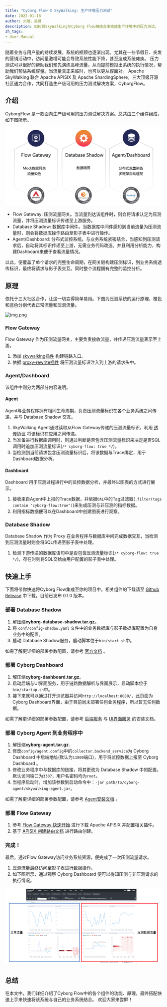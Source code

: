 ```yaml
---
title: "Cyborg Flow X SkyWalking: 生产环境压力测试"
date: 2022-01-18
author: 刘晗，吴晟
description: 如何将SkyWalking与Cyborg Flow相结合来完成生产环境中的压力测试。
zh_tags:
- User Manual
---
```


随着业务与用户量的持续发展，系统的瓶颈也逐渐出现。尤其在一些节假日、突发的营销活动中，访问量激增可能会导致系统性能下降，甚至造成系统瘫痪。
压力测试可以很好的帮助我们预先演练高峰流量，从而提前模拟出系统的执行情况，帮助我们预估系统容量。当流量真正来临时，也可以更从容面对。
Apache SkyWalking 联合 Apache APISIX 及 Apache ShardingSphere，三大顶级开源社区通力合作，共同打造生产级可用的压力测试解决方案，CyborgFlow。

## 介绍

CyborgFlow 是一款面向生产级可用的压力测试解决方案。总共由三个组件组成，如下图所示。

![components](components.png)

* Flow Gateway: 压测流量网关。当流量到达该组件时，则会将请求认定为压测流量，并将压测流量标识传递至上游服务。
* Database Shadow: 数据库中间件。当数据库中间件感知到当前流量为压测流量时，则会将数据库操作路由至影子表中进行操作。
* Agent/Dashboard: 分布式监控系统。与业务系统紧密结合，当感知到压测请求后，自动将其标识传递至上游，无需业务代码改造。并且利用分析能力，构建Dashboard来便于查看流量情况。

以此，便覆盖了单个请求的完整生命周期，在网关层构建压测标识，到业务系统透传标识，最终将请求与影子表交互。同时整个流程拥有完整的监控分析。

## 原理

依托于三大社区合作，让这一切变得简单易用。下图为压测系统的运行原理，橙色和蓝色分别代表正常流量和压测流量。

![img.png](img.png)

### Flow Gateway

Flow Gateway 作为压测流量网关，主要负责接收流量，并传递压测流量表示至上游。

1. 添加 [skywalking插件](https://github.com/apache/apisix/blob/master/docs/en/latest/plugins/skywalking.md) 构建链路入口。
2. 依据 [proxy-rewrite插件](https://github.com/apache/apisix/blob/master/docs/en/latest/plugins/proxy-rewrite.md) 将压测流量标识注入到上游的请求头中。

### Agent/Dashboard

该组件中则分为两部分内容说明。

#### Agent

Agent与业务程序拥有相同生命周期，负责压测流量标识在各个业务系统之间传递，并与 Database Shadow 交互。

1. SkyWalking Agent通过读取从Flow Gateway传递的压测流量标识，利用 [透传协议](https://skywalking.apache.org/docs/main/latest/en/protocols/skywalking-cross-process-correlation-headers-protocol-v1/) 将该标识在应用之间传递。
2. 当准备进行数据库调用时，则通过判断是否包含压测流量标识来决定是否SQL调用时追加压测流量标识(`/* cyborg-flow: true */`)。
3. 当检测到当前请求包含压测流量标识后，将该数据与Trace绑定，用于Dashboard数据分析。

#### Dashboard

Dashboard 用于压测过程进行中的监控数据分析，并最终以图表的方式进行展示。

1. 接收来自Agent中上报的Trace数据，并依据`OAL`中的Tag过滤器(`.filter(tags contain "cyborg-flow:true")`)来生成压测与非压测的指标数据。
2. 利用指标数据便可以在Dashboard中创建图表进行观察。

### Database Shadow

Database Shadow 作为 Proxy 在业务程序与数据库中间完成数据交互，当检测到压测流量时则会将SQL传递至影子表中处理。

1. 检测下游传递的数据库语句中是否包含压测流量标识(`/* cyborg-flow: true */`)，存在时则将SQL交给由用户配置的影子表中处理。

## 快速上手

下面将带你快速将Cyborg Flow集成至你的项目中。相关组件的下载请至 [Github Release](https://github.com/SphereEx/CyborgFlow/releases/tag/v0.1.0) 中下载，目前已发布 0.1.0 版本。

### 部署 Database Shadow

1. 解压缩**cyborg-database-shadow.tar.gz**。
2. 将 `conf/config-shadow.yaml` 文件中的业务数据库与影子数据库配置为自身业务中的配置。
3. 启动 Database Shadow服务，启动脚本位于`bin/start.sh`中。

如需了解更详细的部署参数配置，请参考 [官方文档](https://github.com/SphereEx/CyborgFlow/blob/main/cyborg-database-shadow/README_ZH.md#%E5%BF%AB%E9%80%9F%E5%BC%80%E5%A7%8B) 。

### 部署 Cyborg Dashboard

1. 解压缩**cyborg-dashboard.tar.gz**。
2. 启动后端与UI界面服务，用于链路数据解析与界面展示，启动脚本位于`bin/startup.sh`中。
3. 接下来就可以通过打开浏览器并访问`http://localhost:8080/`，此页面为Cyborg Dashboard界面，由于目前尚未部署任何业务程序，所以暂无任何数据。

如需了解更详细的部署参数配置，请参考 [后端服务](https://skywalking.apache.org/docs/main/latest/en/setup/backend/backend-setup/) 与 [UI界面服务](https://skywalking.apache.org/docs/main/latest/en/setup/backend/ui-setup/) 的安装文档。

### 部署 Cyborg Agent 到业务程序中

1. 解压缩**cyborg-agent.tar.gz**.
2. 修改`config/agent.config`中的`collector.backend_service`为 Cyborg Dashboard 中后端地址(默认为`11800`端口)，用于将监控数据上报至 Cyborg Dashboard 。
3. 修改业务程序中与数据库的链接，将其更改为 Database Shadow 中的配置。默认访问端口为`3307`，用户名密码均为`root`。
4. 当程序启动时，增加该参数到启动命令中：`-jar path/to/cyborg-agent/skywalking-agent.jar`。

如需了解更详细的部署参数配置，请参考 [Agent安装文档](https://skywalking.apache.org/docs/skywalking-java/latest/en/setup/service-agent/java-agent/readme/) 。

### 部署 Flow Gateway

1. 参考 [Flow Gateway 快速开始](https://github.com/SphereEx/CyborgFlow/blob/main/cyborg-flow-gateway/README_ZH.md#%E5%BF%AB%E9%80%9F%E5%BC%80%E5%A7%8B%E5%9F%BA%E4%BA%8E-centos-7) 进行下载 Apache APISIX 并配置相关插件。
2. 基于 [APISIX 创建路由文档](https://apisix.apache.org/zh/docs/apisix/getting-started#%E7%AC%AC%E4%BA%8C%E6%AD%A5%EF%BC%9A%E5%88%9B%E5%BB%BA%E8%B7%AF%E7%94%B1) 进行路由创建。

### 完成！

最后，通过Flow Gateway访问业务系统资源，便完成了一次压测流量请求。

1. 压测流量最终访问至影子表进行数据操作。
2. 如下图所示，通过观察 Cyborg Dashboard 便可以得知压测与非压测请求的执行情况。

![traffic](traffic.png)

## 总结

在本文中，我们详细介绍了Cyborg Flow中的各个组件的功能、原理，最终搭配快速上手来快速将该系统与自己的业务系统结合。
欢迎大家来尝鲜！

